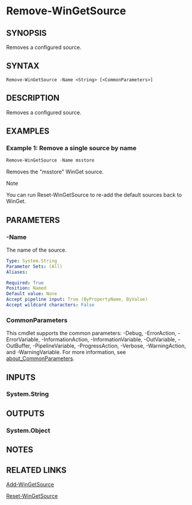 ﻿---
external help file: Microsoft.WinGet.Client.Cmdlets.dll-Help.xml
Module Name: Microsoft.WinGet.Client
ms.date: 08/01/2024
online version:
schema: 2.0.0
---

# Remove-WinGetSource

## SYNOPSIS
Removes a configured source.

## SYNTAX

```
Remove-WinGetSource -Name <String> [<CommonParameters>]
```

## DESCRIPTION

Removes a configured source.

## EXAMPLES

### Example 1: Remove a single source by name

```powershell
Remove-WinGetSource -Name msstore
```

Removes the "msstore" WinGet source.

> [!NOTE]
> You can run Reset-WinGetSource to re-add the default sources back to WinGet.

## PARAMETERS

### -Name

The name of the source.

```yaml
Type: System.String
Parameter Sets: (All)
Aliases:

Required: True
Position: Named
Default value: None
Accept pipeline input: True (ByPropertyName, ByValue)
Accept wildcard characters: False
```

### CommonParameters

This cmdlet supports the common parameters: -Debug, -ErrorAction, -ErrorVariable,
-InformationAction, -InformationVariable, -OutVariable, -OutBuffer, -PipelineVariable,
-ProgressAction, -Verbose, -WarningAction, and -WarningVariable. For more information, see
[about_CommonParameters](http://go.microsoft.com/fwlink/?LinkID=113216).

## INPUTS

### System.String

## OUTPUTS

### System.Object

## NOTES

## RELATED LINKS

[Add-WinGetSource](Add-WinGetSource.md)

[Reset-WinGetSource](Reset-WinGetSource.md)
